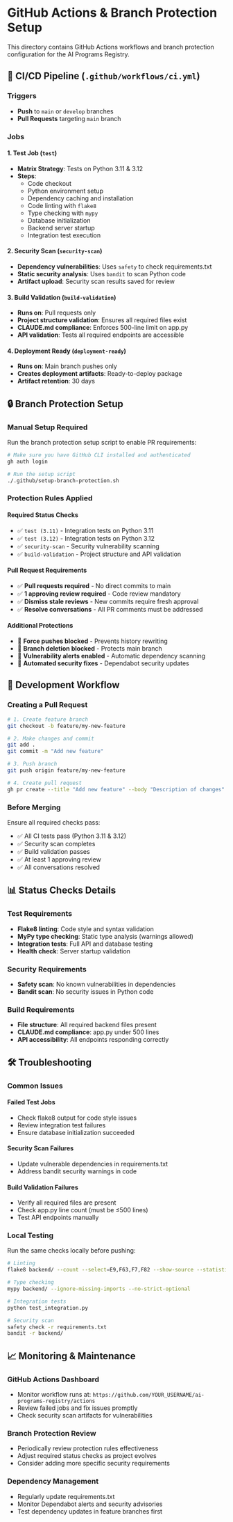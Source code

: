 # GitHub Actions & Branch Protection Setup

This directory contains GitHub Actions workflows and branch protection configuration for the AI Programs Registry.

## 🔄 CI/CD Pipeline (`.github/workflows/ci.yml`)

### Triggers
- **Push** to `main` or `develop` branches
- **Pull Requests** targeting `main` branch

### Jobs

#### 1. **Test Job** (`test`)
- **Matrix Strategy**: Tests on Python 3.11 & 3.12
- **Steps**:
  - Code checkout
  - Python environment setup
  - Dependency caching and installation
  - Code linting with `flake8`
  - Type checking with `mypy`
  - Database initialization
  - Backend server startup
  - Integration test execution

#### 2. **Security Scan** (`security-scan`)
- **Dependency vulnerabilities**: Uses `safety` to check requirements.txt
- **Static security analysis**: Uses `bandit` to scan Python code
- **Artifact upload**: Security scan results saved for review

#### 3. **Build Validation** (`build-validation`)
- **Runs on**: Pull requests only
- **Project structure validation**: Ensures all required files exist
- **CLAUDE.md compliance**: Enforces 500-line limit on app.py
- **API validation**: Tests all required endpoints are accessible

#### 4. **Deployment Ready** (`deployment-ready`)
- **Runs on**: Main branch pushes only
- **Creates deployment artifacts**: Ready-to-deploy package
- **Artifact retention**: 30 days

## 🔒 Branch Protection Setup

### Manual Setup Required

Run the branch protection setup script to enable PR requirements:

```bash
# Make sure you have GitHub CLI installed and authenticated
gh auth login

# Run the setup script
./.github/setup-branch-protection.sh
```

### Protection Rules Applied

#### Required Status Checks
- ✅ `test (3.11)` - Integration tests on Python 3.11
- ✅ `test (3.12)` - Integration tests on Python 3.12  
- ✅ `security-scan` - Security vulnerability scanning
- ✅ `build-validation` - Project structure and API validation

#### Pull Request Requirements
- ✅ **Pull requests required** - No direct commits to main
- ✅ **1 approving review required** - Code review mandatory
- ✅ **Dismiss stale reviews** - New commits require fresh approval
- ✅ **Resolve conversations** - All PR comments must be addressed

#### Additional Protections
- 🚫 **Force pushes blocked** - Prevents history rewriting
- 🚫 **Branch deletion blocked** - Protects main branch
- 🔔 **Vulnerability alerts enabled** - Automatic dependency scanning
- 🤖 **Automated security fixes** - Dependabot security updates

## 🚀 Development Workflow

### Creating a Pull Request

```bash
# 1. Create feature branch
git checkout -b feature/my-new-feature

# 2. Make changes and commit
git add .
git commit -m "Add new feature"

# 3. Push branch
git push origin feature/my-new-feature

# 4. Create pull request
gh pr create --title "Add new feature" --body "Description of changes"
```

### Before Merging

Ensure all required checks pass:
- ✅ All CI tests pass (Python 3.11 & 3.12)
- ✅ Security scan completes
- ✅ Build validation passes
- ✅ At least 1 approving review
- ✅ All conversations resolved

## 📊 Status Checks Details

### Test Requirements
- **Flake8 linting**: Code style and syntax validation
- **MyPy type checking**: Static type analysis (warnings allowed)
- **Integration tests**: Full API and database testing
- **Health check**: Server startup validation

### Security Requirements
- **Safety scan**: No known vulnerabilities in dependencies
- **Bandit scan**: No security issues in Python code

### Build Requirements
- **File structure**: All required backend files present
- **CLAUDE.md compliance**: app.py under 500 lines
- **API accessibility**: All endpoints responding correctly

## 🛠️ Troubleshooting

### Common Issues

#### Failed Test Jobs
- Check flake8 output for code style issues
- Review integration test failures
- Ensure database initialization succeeded

#### Security Scan Failures
- Update vulnerable dependencies in requirements.txt
- Address bandit security warnings in code

#### Build Validation Failures
- Verify all required files are present
- Check app.py line count (must be ≤500 lines)
- Test API endpoints manually

### Local Testing

Run the same checks locally before pushing:

```bash
# Linting
flake8 backend/ --count --select=E9,F63,F7,F82 --show-source --statistics

# Type checking
mypy backend/ --ignore-missing-imports --no-strict-optional

# Integration tests
python test_integration.py

# Security scan
safety check -r requirements.txt
bandit -r backend/
```

## 📈 Monitoring & Maintenance

### GitHub Actions Dashboard
- Monitor workflow runs at: `https://github.com/YOUR_USERNAME/ai-programs-registry/actions`
- Review failed jobs and fix issues promptly
- Check security scan artifacts for vulnerabilities

### Branch Protection Review
- Periodically review protection rules effectiveness
- Adjust required status checks as project evolves
- Consider adding more specific security requirements

### Dependency Management
- Regularly update requirements.txt
- Monitor Dependabot alerts and security advisories
- Test dependency updates in feature branches first